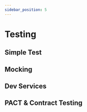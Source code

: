 ```yaml
---
sidebar_position: 5
---
```


# Testing

## Simple Test

## Mocking

## Dev Services

## PACT & Contract Testing

